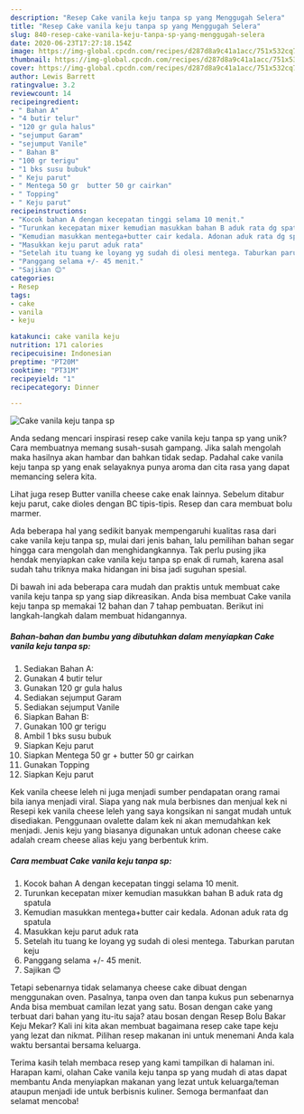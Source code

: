 ```yaml
---
description: "Resep Cake vanila keju tanpa sp yang Menggugah Selera"
title: "Resep Cake vanila keju tanpa sp yang Menggugah Selera"
slug: 840-resep-cake-vanila-keju-tanpa-sp-yang-menggugah-selera
date: 2020-06-23T17:27:18.154Z
image: https://img-global.cpcdn.com/recipes/d287d8a9c41a1acc/751x532cq70/cake-vanila-keju-tanpa-sp-foto-resep-utama.jpg
thumbnail: https://img-global.cpcdn.com/recipes/d287d8a9c41a1acc/751x532cq70/cake-vanila-keju-tanpa-sp-foto-resep-utama.jpg
cover: https://img-global.cpcdn.com/recipes/d287d8a9c41a1acc/751x532cq70/cake-vanila-keju-tanpa-sp-foto-resep-utama.jpg
author: Lewis Barrett
ratingvalue: 3.2
reviewcount: 14
recipeingredient:
- " Bahan A"
- "4 butir telur"
- "120 gr gula halus"
- "sejumput Garam"
- "sejumput Vanile"
- " Bahan B"
- "100 gr terigu"
- "1 bks susu bubuk"
- " Keju parut"
- " Mentega 50 gr  butter 50 gr cairkan"
- " Topping"
- " Keju parut"
recipeinstructions:
- "Kocok bahan A dengan kecepatan tinggi selama 10 menit."
- "Turunkan kecepatan mixer kemudian masukkan bahan B aduk rata dg spatula"
- "Kemudian masukkan mentega+butter cair kedala. Adonan aduk rata dg spatula"
- "Masukkan keju parut aduk rata"
- "Setelah itu tuang ke loyang yg sudah di olesi mentega. Taburkan parutan keju"
- "Panggang selama +/- 45 menit."
- "Sajikan 😊"
categories:
- Resep
tags:
- cake
- vanila
- keju

katakunci: cake vanila keju 
nutrition: 171 calories
recipecuisine: Indonesian
preptime: "PT20M"
cooktime: "PT31M"
recipeyield: "1"
recipecategory: Dinner

---
```



![Cake vanila keju tanpa sp](https://img-global.cpcdn.com/recipes/d287d8a9c41a1acc/751x532cq70/cake-vanila-keju-tanpa-sp-foto-resep-utama.jpg)

Anda sedang mencari inspirasi resep cake vanila keju tanpa sp yang unik? Cara membuatnya memang susah-susah gampang. Jika salah mengolah maka hasilnya akan hambar dan bahkan tidak sedap. Padahal cake vanila keju tanpa sp yang enak selayaknya punya aroma dan cita rasa yang dapat memancing selera kita.

Lihat juga resep Butter vanilla cheese cake enak lainnya. Sebelum ditabur keju parut, cake dioles dengan BC tipis-tipis. Resep dan cara membuat bolu marmer.

Ada beberapa hal yang sedikit banyak mempengaruhi kualitas rasa dari cake vanila keju tanpa sp, mulai dari jenis bahan, lalu pemilihan bahan segar hingga cara mengolah dan menghidangkannya. Tak perlu pusing jika hendak menyiapkan cake vanila keju tanpa sp enak di rumah, karena asal sudah tahu triknya maka hidangan ini bisa jadi suguhan spesial.


Di bawah ini ada beberapa cara mudah dan praktis untuk membuat cake vanila keju tanpa sp yang siap dikreasikan. Anda bisa membuat Cake vanila keju tanpa sp memakai 12 bahan dan 7 tahap pembuatan. Berikut ini langkah-langkah dalam membuat hidangannya.

<!--inarticleads1-->

##### Bahan-bahan dan bumbu yang dibutuhkan dalam menyiapkan Cake vanila keju tanpa sp:

1. Sediakan  Bahan A:
1. Gunakan 4 butir telur
1. Gunakan 120 gr gula halus
1. Sediakan sejumput Garam
1. Sediakan sejumput Vanile
1. Siapkan  Bahan B:
1. Gunakan 100 gr terigu
1. Ambil 1 bks susu bubuk
1. Siapkan  Keju parut
1. Siapkan  Mentega 50 gr + butter 50 gr cairkan
1. Gunakan  Topping
1. Siapkan  Keju parut


Kek vanila cheese leleh ni juga menjadi sumber pendapatan orang ramai bila ianya menjadi viral. Siapa yang nak mula berbisnes dan menjual kek ni Resepi kek vanila cheese leleh yang saya kongsikan ni sangat mudah untuk disediakan. Penggunaan ovalette dalam kek ni akan memudahkan kek menjadi. Jenis keju yang biasanya digunakan untuk adonan cheese cake adalah cream cheese alias keju yang berbentuk krim. 

<!--inarticleads2-->

##### Cara membuat Cake vanila keju tanpa sp:

1. Kocok bahan A dengan kecepatan tinggi selama 10 menit.
1. Turunkan kecepatan mixer kemudian masukkan bahan B aduk rata dg spatula
1. Kemudian masukkan mentega+butter cair kedala. Adonan aduk rata dg spatula
1. Masukkan keju parut aduk rata
1. Setelah itu tuang ke loyang yg sudah di olesi mentega. Taburkan parutan keju
1. Panggang selama +/- 45 menit.
1. Sajikan 😊


Tetapi sebenarnya tidak selamanya cheese cake dibuat dengan menggunakan oven. Pasalnya, tanpa oven dan tanpa kukus pun sebenarnya Anda bisa membuat camilan lezat yang satu. Bosan dengan cake yang terbuat dari bahan yang itu-itu saja? atau bosan dengan Resep Bolu Bakar Keju Mekar? Kali ini kita akan membuat bagaimana resep cake tape keju yang lezat dan nikmat. Pilihan resep makanan ini untuk menemani Anda kala waktu bersantai bersama keluarga. 

Terima kasih telah membaca resep yang kami tampilkan di halaman ini. Harapan kami, olahan Cake vanila keju tanpa sp yang mudah di atas dapat membantu Anda menyiapkan makanan yang lezat untuk keluarga/teman ataupun menjadi ide untuk berbisnis kuliner. Semoga bermanfaat dan selamat mencoba!
